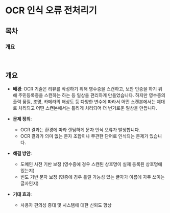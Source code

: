 # OCR 인식 오류 전처리기


## 목차
### 개요

<br>


##  개요
* __배경__: OCR 기술은 리뷰를 작성하기 위해 영수증을 스캔하고, 보안 인증을 하기 위해 주민등록증을 스캔하는 하는 등 일상을 편리하게 만들었습니다.
하지만 영수증의 출력 품질, 조명, 카메라의 해상도 등 다양한 변수에 따라서 어떤 스캔본에서는 제대로 처리되고 어떤 스캔본에서는 틀리게 처리되어 더 번거로운 일상을 만듭니다.

* __문제 정의__: 
    * OCR 결과는 환경에 따라 랜덤하게 문자 인식 오류가 발생합니다.
    * OCR 결과가 의미 없는 문자 조합이나 무관한 단어로 인식되는 문제가 있습니다. 
* __해결 방안__: 
    * 도메인 사전 기반 보정 (영수증에 경우 스캔된 상호명이 실제 등록된 상호명에 있는지)
    * 빈도 기반 문자 보정 (민증에 경우 틀릴 가능성 있는 글자가 이름에 자주 쓰이는 글자인지)
* __기대 효과__: 
    * 사용자 편의성 증대 및 시스템에 대한 신뢰도 향상

<br>